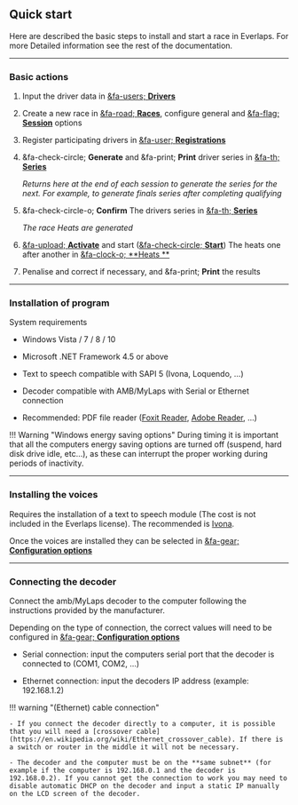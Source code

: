 ## Quick start

Here are described the basic steps to install and start a race in Everlaps. For more Detailed information see the rest of the documentation.

---

### Basic actions

1.  Input the driver data in [&fa-users; **Drivers**](./user-guide/drivers/index.html)

2.  Create a new race in [&fa-road; **Races**](./user-guide/races/index.html), configure general and [&fa-flag; **Session**](./race-formats/qualify-finals/index.html) options

3.  Register participating drivers in [&fa-user; **Registrations**](./user-guide/races/index.html#inscripciones)

4.  &fa-check-circle; **Generate** and &fa-print; **Print** driver series in [&fa-th; **Series**](./user-guide/races/index.html#series)

	*Returns here at the end of each session to generate the series for the next. For example, to generate finals series after completing qualifying*

5.  &fa-check-circle-o; **Confirm** The drivers series in [&fa-th; **Series**](./user-guide/races/index.html#series)

	*The race Heats are generated*

6.  [&fa-upload; **Activate**](./user-guide/heats/index.html#mangas_1) and start ([&fa-check-circle; **Start**](./user-guide/heats/index.html#control-de-la-manga-activa)) The heats one after another in [&fa-clock-o; **Heats
**](./user-guide/heats/index.html)

7.  Penalise and correct if necessary, and &fa-print; **Print** the results

---

### Installation of program

System requirements

- Windows Vista / 7 / 8 / 10

- Microsoft .NET Framework 4.5 or above

- Text to speech compatible with SAPI 5 (Ivona, Loquendo, ...)

- Decoder compatible with AMB/MyLaps with Serial or Ethernet connection

- Recommended: PDF file reader ([Foxit Reader](http://www.foxitsoftware.com/Secure_PDF_Reader/), [Adobe Reader](http://get.adobe.com/reader/), ...)

!!! Warning "Windows energy saving options"
	During timing it is important that all the computers energy saving options are turned off (suspend, hard disk drive idle, etc...), as these can interrupt the proper working during periods of inactivity.  

---

### Installing the voices

Requires the installation of a text to speech module (The cost is not included in the Everlaps license). The recommended is [Ivona](http://www.ivona.com).

Once the voices are installed they can be selected in [&fa-gear; **Configuration options**](./user-guide/config/index.html)

---

### Connecting the decoder

Connect the amb/MyLaps decoder to the computer following the instructions provided by the manufacturer. 

Depending on the type of connection, the correct values will need to be configured in [&fa-gear; **Configuration options**](./user-guide/config/index.html)

- Serial connection: input the computers serial port that the decoder is connected to (COM1, COM2, ...)

- Ethernet connection: input the decoders IP address (example: 192.168.1.2)


!!! warning "(Ethernet) cable connection"
	
	- If you connect the decoder directly to a computer, it is possible that you will need a [crossover cable](https://en.wikipedia.org/wiki/Ethernet_crossover_cable). If there is a switch or router in the middle it will not be necessary.
	
	- The decoder and the computer must be on the **same subnet** (for example if the computer is 192.168.0.1 and the decoder is 192.168.0.2). If you cannot get the connection to work you may need to disable automatic DHCP on the decoder and input a static IP manually on the LCD screen of the decoder.
	
	
	
